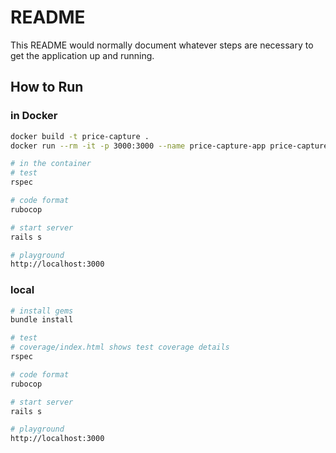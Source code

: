 # README

This README would normally document whatever steps are necessary to get the
application up and running.

## How to Run

### in Docker
```bash
docker build -t price-capture .
docker run --rm -it -p 3000:3000 --name price-capture-app price-capture

# in the container
# test
rspec

# code format
rubocop

# start server
rails s

# playground
http://localhost:3000


```

### local

```bash
# install gems
bundle install

# test
# coverage/index.html shows test coverage details
rspec

# code format
rubocop

# start server
rails s

# playground
http://localhost:3000


```

